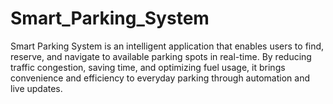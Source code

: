 # Smart_Parking_System
Smart Parking System is an intelligent application that enables users to find, reserve, and navigate to available parking spots in real-time. By reducing traffic congestion, saving time, and optimizing fuel usage, it brings convenience and efficiency to everyday parking through automation and live updates.
